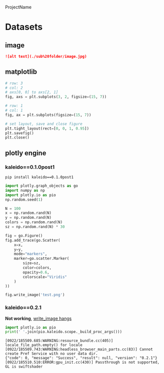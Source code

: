 ProjectName

# Datasets

## image

```markdown
![alt text](./sub%20folder/image.jpg)
```

## matplotlib

```python
# row: 3
# col: 2
# axs[0, 0] to axs[2, 1]
fig, axs = plt.subplots(3, 2, figsize=(15, 7))

# row: 1
# col: 1
fig, ax = plt.subplots(figsize=(15, 7))

# set layout, save and close figure
plt.tight_layout(rect=[0, 0, 1, 0.95])
plt.savefig()
plt.close()
```

## plotly engine

### kaleido==0.1.0post1

```shell
pip install kaleido==0.1.0post1
```

```python
import plotly.graph_objects as go
import numpy as np
import plotly.io as pio
np.random.seed(1)

N = 100
x = np.random.rand(N)
y = np.random.rand(N)
colors = np.random.rand(N)
sz = np.random.rand(N) * 30

fig = go.Figure()
fig.add_trace(go.Scatter(
    x=x,
    y=y,
    mode="markers",
    marker=go.scatter.Marker(
        size=sz,
        color=colors,
        opacity=0.6,
        colorscale="Viridis"
    )
))

fig.write_image('test.png')
```

### kaleido==0.2.1

**Not working**, [write_image hangs](https://github.com/plotly/Kaleido/issues/110)

```python
import plotly.io as pio
print(' '.join(pio.kaleido.scope._build_proc_args()))
```

```shell
[0922/185509.685:WARNING:resource_bundle.cc(405)] locale_file_path.empty() for locale
[0922/185509.743:WARNING:headless_browser_main_parts.cc(83)] Cannot create Pref Service with no user data dir.
{"code": 0, "message": "Success", "result": null, "version": "0.2.1"}
[0922/185510.510:ERROR:gpu_init.cc(430)] Passthrough is not supported, GL is swiftshader
```
